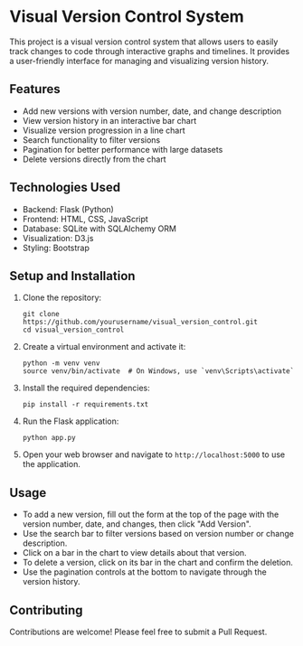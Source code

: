 # Visual Version Control System

This project is a visual version control system that allows users to easily track changes to code through interactive graphs and timelines. It provides a user-friendly interface for managing and visualizing version history.

## Features

- Add new versions with version number, date, and change description
- View version history in an interactive bar chart
- Visualize version progression in a line chart
- Search functionality to filter versions
- Pagination for better performance with large datasets
- Delete versions directly from the chart

## Technologies Used

- Backend: Flask (Python)
- Frontend: HTML, CSS, JavaScript
- Database: SQLite with SQLAlchemy ORM
- Visualization: D3.js
- Styling: Bootstrap

## Setup and Installation

1. Clone the repository:
   ```
   git clone https://github.com/yourusername/visual_version_control.git
   cd visual_version_control
   ```

2. Create a virtual environment and activate it:
   ```
   python -m venv venv
   source venv/bin/activate  # On Windows, use `venv\Scripts\activate`
   ```

3. Install the required dependencies:
   ```
   pip install -r requirements.txt
   ```

4. Run the Flask application:
   ```
   python app.py
   ```

5. Open your web browser and navigate to `http://localhost:5000` to use the application.

## Usage

- To add a new version, fill out the form at the top of the page with the version number, date, and changes, then click "Add Version".
- Use the search bar to filter versions based on version number or change description.
- Click on a bar in the chart to view details about that version.
- To delete a version, click on its bar in the chart and confirm the deletion.
- Use the pagination controls at the bottom to navigate through the version history.

## Contributing

Contributions are welcome! Please feel free to submit a Pull Request.
